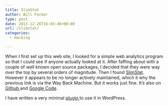 ```yaml
---
title: SlimStat
author: Bill Farmer
type: post
date: 2013-12-26T16:03:46+00:00
url: /slimstat/
categories:
  - Hacking

---
```

When I first set up this web site, I looked for a simple web analytics program so that I could see if anyone actually looked at it. After faffing about with a couple of well known open source packages, I decided that they were way over the top by several orders of magnitude. Then I found <a title="SlimStat via the Way Back Machine" href="https://web.archive.org/web/20120920012925/http://slimstat.net" target="_blank">SlimStat</a>.  However it appears to be no longer actively maintained, which it why the previous link is via the Way Back Machine. But it works just fine. It&#8217;s also on <a href="https://github.com/stephenwettone/slimstat" target="_blank">Github </a>and <a href="http://code.google.com/p/slimstat" target="_blank">Google Code</a>.

I have written a very minimal <a href="https://github.com/billthefarmer/wordpress-slimstat" target="_blank">plugin </a>to use it in WordPress.